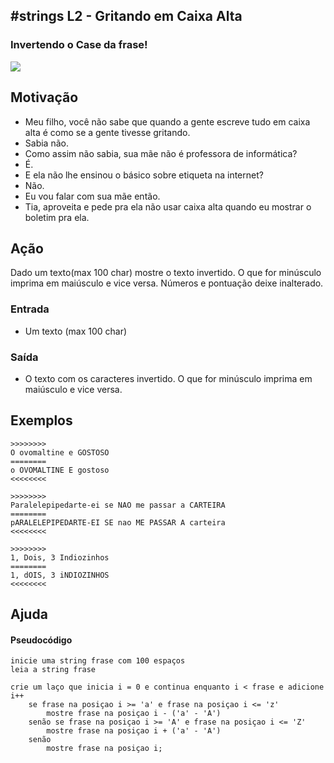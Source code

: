 ## #strings L2 - Gritando em Caixa Alta
### Invertendo o Case da frase!

![](https://raw.githubusercontent.com/qxcodefup/arcade/master/base/093/__capa.jpg)

## Motivação

*   Meu filho, você não sabe que quando a gente escreve tudo em caixa alta é como se a gente tivesse gritando.
*   Sabia não.
*   Como assim não sabia, sua mãe não é professora de informática?
*   É.
*   E ela não lhe ensinou o básico sobre etiqueta na internet?
*   Não.
*   Eu vou falar com sua mãe então.
*   Tia, aproveita e pede pra ela não usar caixa alta quando eu mostrar o boletim pra ela.

## Ação

Dado um texto(max 100 char) mostre o texto invertido. O que for minúsculo imprima em maiúsculo e vice versa. Números e pontuação deixe inalterado.

### Entrada

*   Um texto (max 100 char)

### Saída

*   O texto com os caracteres invertido. O que for minúsculo imprima em maiúsculo e vice versa.

## Exemplos

```
>>>>>>>>
O ovomaltine e GOSTOSO
========
o OVOMALTINE E gostoso
<<<<<<<<

>>>>>>>>
Paralelepipedarte-ei se NAO me passar a CARTEIRA
========
pARALELEPIPEDARTE-EI SE nao ME PASSAR A carteira
<<<<<<<<

>>>>>>>>
1, Dois, 3 Indiozinhos
========
1, dOIS, 3 iNDIOZINHOS
<<<<<<<<
```
## Ajuda
#### Pseudocódigo
```
inicie uma string frase com 100 espaços
leia a string frase

crie um laço que inicia i = 0 e continua enquanto i < frase e adicione i++
    se frase na posiçao i >= 'a' e frase na posiçao i <= 'z'
        mostre frase na posiçao i - ('a' - 'A')
    senão se frase na posiçao i >= 'A' e frase na posiçao i <= 'Z'
        mostre frase na posiçao i + ('a' - 'A')
    senão
        mostre frase na posiçao i;
```
#
